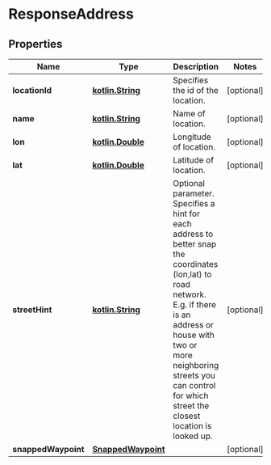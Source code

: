 # ResponseAddress

## Properties
Name | Type | Description | Notes
------------ | ------------- | ------------- | -------------
**locationId** | [**kotlin.String**](.md) | Specifies the id of the location. |  [optional]
**name** | [**kotlin.String**](.md) | Name of location. |  [optional]
**lon** | [**kotlin.Double**](.md) | Longitude of location. |  [optional]
**lat** | [**kotlin.Double**](.md) | Latitude of location. |  [optional]
**streetHint** | [**kotlin.String**](.md) | Optional parameter. Specifies a hint for each address to better snap the coordinates (lon,lat) to road network. E.g. if there is an address or house with two or more neighboring streets you can control for which street the closest location is looked up. |  [optional]
**snappedWaypoint** | [**SnappedWaypoint**](SnappedWaypoint.md) |  |  [optional]
